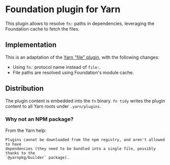 # Foundation plugin for Yarn

This plugin allows to resolve `fn:` paths in dependencies, leveraging the Foundation cache to fetch
the files.

## Implementation

This is an adaptation of the
[Yarn "file" plugin](https://github.com/yarnpkg/berry/tree/%40yarnpkg/cli/3.2.0/packages/plugin-file),
with the following changes:

- Using `fn:` protocol name instead of `file:`.
- File paths are resolved using Foundation's module cache.

## Distribution

The plugin content is embedded into the `fn` binary. `fn tidy` writes the plugin content to all Yarn
roots under `.yarn/plugins`.

### Why not an NPM package?

From the Yarn help:

```
Plugins cannot be downloaded from the npm registry, and aren't allowed to have
dependencies (they need to be bundled into a single file, possibly thanks to the
`@yarnpkg/builder` package).
```
